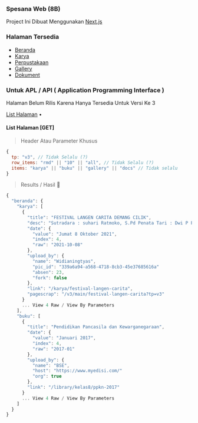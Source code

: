 ### Spesana Web (8B)

Project Ini Dibuat Menggunakan [Next.js](https://nextjs.org/?utm=spesana.vercel.app?utm_source=spesana.vercel.app)

### Halaman Tersedia
- [Beranda](https://spesana.vercel.app/?utm_sc=readme.md)
- [Karya](https://spesana.vercel.app/karya?utm_sc=readme.md)
- [Perpustakaan](https://spesana.vercel.app/library?utm_sc=readme.md)
- [Gallery](https://spesana.vercel.app/gallery?utm_sc=readme.md)
- [Dokument](https://spesana.vercel.app/docs?utm_sc=readme.md)

### Untuk APL / API ( Application Programming Interface )
Halaman Belum Rilis Karena Hanya Tersedia Untuk Versi Ke 3

[List Halaman](https://github.com/ernestoyoofi/spesana#list-halaman-get) • 

#### List Halaman **[GET]**
> Header Atau Parameter Khusus
```js
{
  tp: "v3", // Tidak Selalu (?)
  row_items: "rmd" || "10" || "all", // Tidak Selalu (?)
  items: "karya" || "buku" || "gallery" || "docs" // Tidak selalu
}
```

> Results / Hasil 📂
```js
{
  "beranda": {
    "karya": [
      {
        "title": "FESTIVAL LANGEN CARITA DEMANG CILIK",
        "desc": "Sutradara : suhari Ratmoko, S.Pd Penata Tari : Dwi P Penata busana : Pelangi entertaiment DEMANG CILIK July 1904, Bera ...",
        "date": {
          "value": "Jumat 8 Oktober 2021",
          "index": 4,
          "raw": "2021-10-08"
        },
        "upload_by": {
          "name": "Widianingtyas",
          "pic_id": "339a6a94-a568-4718-8cb3-45e37685616a"
          "absen": 23,
          "fork": false
        },
        "link": "/karya/festival-langen-carita",
        "pagescrap": "/v3/main/festival-langen-carita?tp=v3"
      }
      ... View 4 Raw / View By Parameters
    ],
    "buku": [
      {
        "title": "Pendidikan Pancasila dan Kewarganegaraan",
        "date": {
          "value": "Januari 2017",
          "index": 4,
          "raw": "2017-01"
        },
        "upload_by": {
          "name": "BSE",
          "host": "https://www.myedisi.com/"
          "org": true
        },
        "link": "/library/kelas8/ppkn-2017"
      }
      ... View 4 Raw / View By Parameters
    ]
  }
}
```
